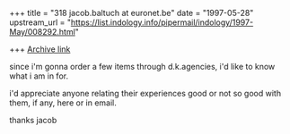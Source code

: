 +++
title = "318 jacob.baltuch at euronet.be"
date = "1997-05-28"
upstream_url = "https://list.indology.info/pipermail/indology/1997-May/008292.html"

+++
[Archive link](https://list.indology.info/pipermail/indology/1997-May/008292.html)

since i'm gonna order a few items through d.k.agencies,
i'd like to know what i am in for.

i'd appreciate anyone relating their experiences good
or not so good with them, if any, here or in email.

thanks
jacob






